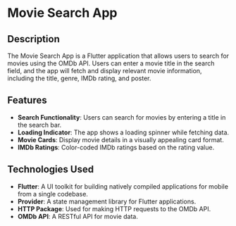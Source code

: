 # Movie Search App

## Description

The Movie Search App is a Flutter application that allows users to search for movies using the OMDb API. Users can enter a movie title in the search field, and the app will fetch and display relevant movie information, including the title, genre, IMDb rating, and poster.

## Features

- **Search Functionality**: Users can search for movies by entering a title in the search bar.
- **Loading Indicator**: The app shows a loading spinner while fetching data.
- **Movie Cards**: Display movie details in a visually appealing card format.
- **IMDb Ratings**: Color-coded IMDb ratings based on the rating value.

## Technologies Used

- **Flutter**: A UI toolkit for building natively compiled applications for mobile from a single codebase.
- **Provider**: A state management library for Flutter applications.
- **HTTP Package**: Used for making HTTP requests to the OMDb API.
- **OMDb API**: A RESTful API for movie data.
